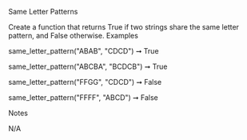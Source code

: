 Same Letter Patterns

Create a function that returns True if two strings share the same letter pattern, and False otherwise.
Examples

same_letter_pattern("ABAB", "CDCD") ➞ True

same_letter_pattern("ABCBA", "BCDCB") ➞ True

same_letter_pattern("FFGG", "CDCD") ➞ False

same_letter_pattern("FFFF", "ABCD") ➞ False

Notes

N/A
